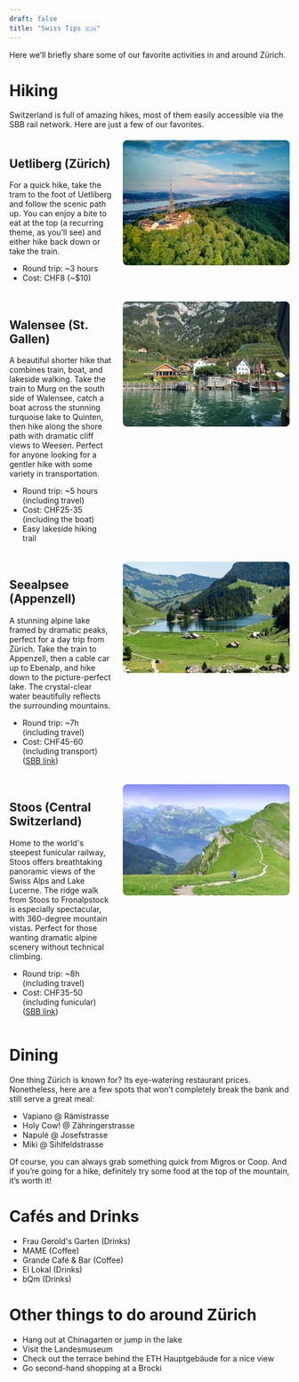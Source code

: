 ```yaml
---
draft: false
title: "Swiss Tips 🇨🇭"
---
```


Here we’ll briefly share some of our favorite activities in and around Zürich.

# Hiking
Switzerland is full of amazing hikes, most of them easily accessible via the SBB rail network.
Here are just a few of our favorites.

<div style="display: flex; align-items: flex-start; gap: 20px; margin: 20px 0;">
  <div style="flex: 1;">
    <h2>Uetliberg (Zürich)</h2>
    For a quick hike, take the tram to the foot of Uetliberg and follow the scenic path up. You can enjoy a bite to eat at the top (a recurring theme, as you’ll see) and either hike back down or take the train.
    <ul>
      <li>Round trip: ~3 hours</li>
      <li>Cost: CHF8 (~$10)</li>
    </ul>
  </div>
  <div style="flex: 0 0 300px;">
    <img src="/image/uetli.jpg" alt="Uetliberg view" style="width: 100%; height: auto; border-radius: 8px;">
  </div>
</div>

<div style="display: flex; align-items: flex-start; gap: 20px; margin: 20px 0;">
  <div style="flex: 1;">
    <h2>Walensee (St. Gallen)</h2>
    A beautiful shorter hike that combines train, boat, and lakeside walking. Take the train to Murg on the south side of Walensee, catch a boat across the stunning turquoise lake to Quinten, then hike along the shore path with dramatic cliff views to Weesen. Perfect for anyone looking for a gentler hike with some variety in transportation.
    <ul>
      <li>Round trip: ~5 hours (including travel)</li>
      <li>Cost: CHF25-35 (including the boat)</li>
      <li>Easy lakeside hiking trail</li>
    </ul>
  </div>
  <div style="flex: 0 0 300px;">
    <img src="/image/walensee2.webp" alt="Walensee alpine lake" style="width: 100%; height: auto; border-radius: 8px;">
  </div>
</div>

<div style="display: flex; align-items: flex-start; gap: 20px; margin: 20px 0;">
  <div style="flex: 1;">
    <h2>Seealpsee (Appenzell)</h2>
    A stunning alpine lake framed by dramatic peaks, perfect for a day trip from Zürich. Take the train to Appenzell, then a cable car up to Ebenalp, and hike down to the picture-perfect lake. The crystal-clear water beautifully reflects the surrounding mountains.
    <ul>
      <li>Round trip: ~7h (including travel)</li>
      <li>Cost: CHF45-60 (including transport) (<a href="https://www.sbb.ch/en?stops=[{%22value%22:%228503000%22,%22type%22:%22ID%22,%22label%22:%22Z%C3%BCrich+HB%22},{%22value%22:%228582882%22,%22type%22:%22ID%22,%22label%22:%22Wasserauen,+Bahnhof%22}]&date=%222025-09-05%22&time=%2213:00%22&moment=%22DEPARTURE%22">SBB link</a>)</li>
    </ul>
  </div>
  <div style="flex: 0 0 300px;">
    <img src="/image/seealpsee2.jpg" alt="Seealpsee alpine lake" style="width: 100%; height: auto; border-radius: 8px;">
  </div>
</div>

<div style="display: flex; align-items: flex-start; gap: 20px; margin: 20px 0;">
  <div style="flex: 1;">
    <h2>Stoos (Central Switzerland)</h2>
    Home to the world's steepest funicular railway, Stoos offers breathtaking panoramic views of the Swiss Alps and Lake Lucerne. The ridge walk from Stoos to Fronalpstock is especially spectacular, with 360-degree mountain vistas. Perfect for those wanting dramatic alpine scenery without technical climbing.
    <ul>
      <li>Round trip: ~8h (including travel)</li>
      <li>Cost: CHF35-50 (including funicular) (<a href="https://www.sbb.ch/en?stops=[{%22label%22:%22Z%C3%BCrich+HB%22,%22type%22:%22ID%22,%22value%22:%228503000%22},{%22value%22:%228577453%22,%22type%22:%22ID%22,%22label%22:%22Schwyz,+Stoosbahn%22}]&date=%222025-09-05%22&time=%2213:00%22&moment=%22DEPARTURE%22">SBB link</a>)</li>
    </ul>
  </div>
  <div style="flex: 0 0 300px;">
    <img src="/image/stoos2.jpg" alt="Stoos mountain panorama" style="width: 100%; height: auto; border-radius: 8px;">
  </div>
</div>

# Dining
One thing Zürich is known for? Its eye-watering restaurant prices.
Nonetheless, here are a few spots that won’t completely break the bank and still serve a great meal:

- Vapiano @ Rämistrasse
- Holy Cow! @ Zähringerstrasse
- Napulé @ Josefstrasse
- Miki @ Sihlfeldstrasse

Of course, you can always grab something quick from Migros or Coop.
And if you’re going for a hike, definitely try some food at the top of the mountain, it’s worth it!

# Cafés and Drinks
- Frau Gerold's Garten (Drinks)
- MAME (Coffee)
- Grande Café & Bar (Coffee)
- El Lokal (Drinks)
- bQm (Drinks)

# Other things to do around Zürich
- Hang out at Chinagarten or jump in the lake
- Visit the Landesmuseum
- Check out the terrace behind the ETH Hauptgebäude for a nice view
- Go second-hand shopping at a Brocki

